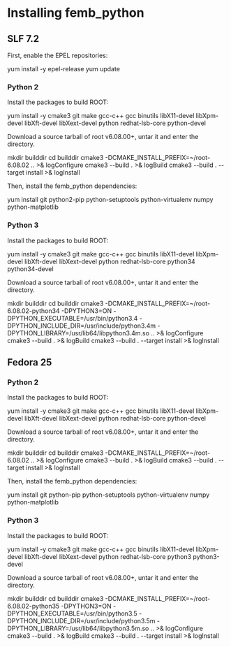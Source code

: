 # Installing femb_python

## SLF 7.2

First, enable the EPEL repositories:

yum install -y epel-release
yum update

### Python 2

Install the packages to build ROOT:

yum install -y cmake3 git make gcc-c++ gcc binutils libX11-devel libXpm-devel libXft-devel libXext-devel python redhat-lsb-core python-devel

Download a source tarball of root  v6.08.00+, untar it and enter the directory.

mkdir builddir
cd builddir
cmake3 -DCMAKE_INSTALL_PREFIX=~/root-6.08.02 .. >& logConfigure
cmake3 --build . >& logBuild
cmake3 --build . --target install >& logInstall

Then, install the femb_python dependencies:

yum install git python2-pip python-setuptools python-virtualenv numpy python-matplotlib

### Python 3

Install the packages to build ROOT:

yum install -y cmake3 git make gcc-c++ gcc binutils libX11-devel libXpm-devel libXft-devel libXext-devel python redhat-lsb-core python34 python34-devel

Download a source tarball of root  v6.08.00+, untar it and enter the directory.

mkdir builddir
cd builddir
cmake3 -DCMAKE_INSTALL_PREFIX=~/root-6.08.02-python34 -DPYTHON3=ON -DPYTHON_EXECUTABLE=/usr/bin/python3.4 -DPYTHON_INCLUDE_DIR=/usr/include/python3.4m -DPYTHON_LIBRARY=/usr/lib64/libpython3.4m.so .. >& logConfigure
cmake3 --build . >& logBuild
cmake3 --build . --target install >& logInstall

## Fedora 25

### Python 2

Install the packages to build ROOT:

yum install -y cmake3 git make gcc-c++ gcc binutils libX11-devel libXpm-devel libXft-devel libXext-devel python redhat-lsb-core python-devel 

Download a source tarball of root  v6.08.00+, untar it and enter the directory.

mkdir builddir
cd builddir
cmake3 -DCMAKE_INSTALL_PREFIX=~/root-6.08.02 .. >& logConfigure
cmake3 --build . >& logBuild
cmake3 --build . --target install >& logInstall

Then, install the femb_python dependencies:

yum install git python-pip python-setuptools python-virtualenv numpy python-matplotlib

### Python 3

Install the packages to build ROOT:

yum install -y cmake3 git make gcc-c++ gcc binutils libX11-devel libXpm-devel libXft-devel libXext-devel python redhat-lsb-core python3 python3-devel

Download a source tarball of root  v6.08.00+, untar it and enter the directory.

mkdir builddir
cd builddir
cmake3 -DCMAKE_INSTALL_PREFIX=~/root-6.08.02-python35 -DPYTHON3=ON -DPYTHON_EXECUTABLE=/usr/bin/python3.5 -DPYTHON_INCLUDE_DIR=/usr/include/python3.5m -DPYTHON_LIBRARY=/usr/lib64/libpython3.5m.so .. >& logConfigure
cmake3 --build . >& logBuild
cmake3 --build . --target install >& logInstall


